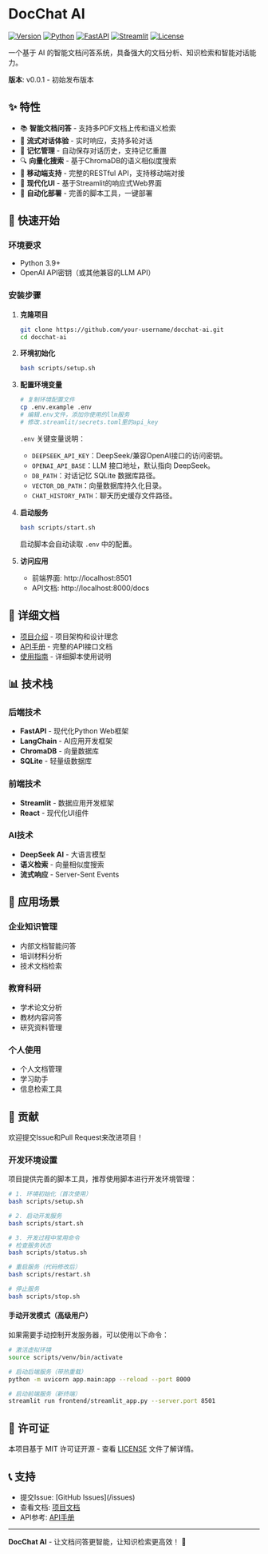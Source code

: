 # DocChat AI

[![Version](https://img.shields.io/badge/version-0.0.1-blue.svg)](VERSION)
[![Python](https://img.shields.io/badge/Python-3.9+-blue.svg)](https://www.python.org/)
[![FastAPI](https://img.shields.io/badge/FastAPI-0.104+-green.svg)](https://fastapi.tiangolo.com/)
[![Streamlit](https://img.shields.io/badge/Streamlit-1.37+-red.svg)](https://streamlit.io/)
[![License](https://img.shields.io/badge/License-MIT-yellow.svg)](LICENSE)

一个基于 AI 的智能文档问答系统，具备强大的文档分析、知识检索和智能对话能力。

**版本**: v0.0.1 - 初始发布版本

## ✨ 特性

- 📚 **智能文档问答** - 支持多PDF文档上传和语义检索
- 💬 **流式对话体验** - 实时响应，支持多轮对话
- 🧠 **记忆管理** - 自动保存对话历史，支持记忆重置
- 🔍 **向量化搜索** - 基于ChromaDB的语义相似度搜索
- 📱 **移动端支持** - 完整的RESTful API，支持移动端对接
- 🎨 **现代化UI** - 基于Streamlit的响应式Web界面
- 🔧 **自动化部署** - 完善的脚本工具，一键部署

## 🚀 快速开始

### 环境要求

- Python 3.9+
- OpenAI API密钥（或其他兼容的LLM API）

### 安装步骤

1. **克隆项目**
   ```bash
   git clone https://github.com/your-username/docchat-ai.git
   cd docchat-ai
   ```

2. **环境初始化**
   ```bash
   bash scripts/setup.sh
   ```

3. **配置环境变量**
   ```bash
   # 复制环境配置文件
   cp .env.example .env
   # 编辑.env文件，添加你使用的llm服务
   # 修改.streamlit/secrets.toml里的api_key
   ```
   `.env` 关键变量说明：

   - `DEEPSEEK_API_KEY`：DeepSeek/兼容OpenAI接口的访问密钥。
   - `OPENAI_API_BASE`：LLM 接口地址，默认指向 DeepSeek。
   - `DB_PATH`：对话记忆 SQLite 数据库路径。
   - `VECTOR_DB_PATH`：向量数据库持久化目录。
   - `CHAT_HISTORY_PATH`：聊天历史缓存文件路径。

4. **启动服务**
   ```bash
   bash scripts/start.sh
   ```
   启动脚本会自动读取 `.env` 中的配置。

5. **访问应用**
   - 前端界面: http://localhost:8501
   - API文档: http://localhost:8000/docs

## 📖 详细文档

- [项目介绍](PROJECT_INTRODUCTION.md) - 项目架构和设计理念
- [API手册](API_MANUAL.md) - 完整的API接口文档
- [使用指南](scripts/USAGE_GUIDE.md) - 详细脚本使用说明

## 📊 技术栈

### 后端技术
- **FastAPI** - 现代化Python Web框架
- **LangChain** - AI应用开发框架
- **ChromaDB** - 向量数据库
- **SQLite** - 轻量级数据库

### 前端技术
- **Streamlit** - 数据应用开发框架
- **React** - 现代化UI组件

### AI技术
- **DeepSeek AI** - 大语言模型
- **语义检索** - 向量相似度搜索
- **流式响应** - Server-Sent Events

## 🎯 应用场景

### 企业知识管理
- 内部文档智能问答
- 培训材料分析
- 技术文档检索

### 教育科研
- 学术论文分析
- 教材内容问答
- 研究资料管理

### 个人使用
- 个人文档管理
- 学习助手
- 信息检索工具

## 🤝 贡献

欢迎提交Issue和Pull Request来改进项目！

### 开发环境设置

项目提供完善的脚本工具，推荐使用脚本进行开发环境管理：

```bash
# 1. 环境初始化（首次使用）
bash scripts/setup.sh

# 2. 启动开发服务
bash scripts/start.sh

# 3. 开发过程中常用命令
# 检查服务状态
bash scripts/status.sh

# 重启服务（代码修改后）
bash scripts/restart.sh

# 停止服务
bash scripts/stop.sh
```

#### 手动开发模式（高级用户）
如果需要手动控制开发服务器，可以使用以下命令：

```bash
# 激活虚拟环境
source scripts/venv/bin/activate

# 启动后端服务（带热重载）
python -m uvicorn app.main:app --reload --port 8000

# 启动前端服务（新终端）
streamlit run frontend/streamlit_app.py --server.port 8501
```

## 📄 许可证

本项目基于 MIT 许可证开源 - 查看 [LICENSE](LICENSE) 文件了解详情。

## 📞 支持

- 提交Issue: [GitHub Issues](<repository-url>/issues)
- 查看文档: [项目文档](PROJECT_INTRODUCTION.md)
- API参考: [API手册](API_MANUAL.md)

---

**DocChat AI** - 让文档问答更智能，让知识检索更高效！ 🚀
